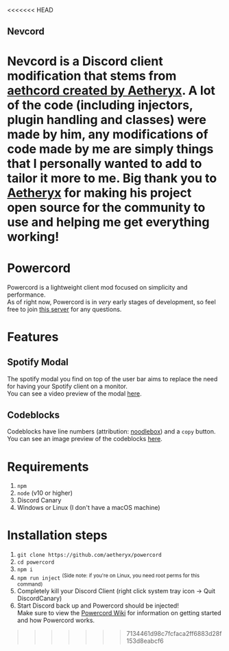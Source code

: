 <<<<<<< HEAD
## Nevcord
Nevcord is a Discord client modification that stems from [aethcord created by Aetheryx](https://github.com/Aetheryx/aethcord). A lot of the code (including injectors, plugin handling and classes) were made by him, any modifications of code made by me are simply things that I personally wanted to add to tailor it more to me.
Big thank you to [Aetheryx](https://github.com/Aetheryx) for making his project open source for the community to use and helping me get everything working!
=======
# Powercord
Powercord is a lightweight client mod focused on simplicity and performance.  
As of right now, Powercord is in *very* early stages of development, so feel free to join [this server](https://discord.gg/Yphr6WG) for any questions.

# Features
## Spotify Modal
The spotify modal you find on top of the user bar aims to replace the need for having your Spotify client on a monitor.    
You can see a video preview of the modal [here](https://discord.coffee/e2e981.mp4).

## Codeblocks
Codeblocks have line numbers (attribution: [noodlebox](https://github.com/noodlebox)) and a `copy` button.
You can see an image preview of the codeblocks [here](https://discord.coffee/cf1cf8.png).

# Requirements
  1. `npm`
  2. `node` (v10 or higher)
  2. Discord Canary
  3. Windows or Linux (I don't have a macOS machine)

# Installation steps
  1. `git clone https://github.com/aetheryx/powercord`
  2. `cd powercord`
  3. `npm i`
  4. `npm run inject` <sup>(Side note: if you're on Linux, you need root perms for this command)</sup>
  5. Completely kill your Discord Client (right click system tray icon -> Quit DiscordCanary)
  6. Start Discord back up and Powercord should be injected!  
     Make sure to view the [Powercord Wiki](https://github.com/aetheryx/powercord/wiki) for information on getting started and how Powercord works.
>>>>>>> 7134461d98c7fcfaca2ff6883d28f153d8eabcf6
